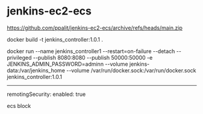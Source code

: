 # jenkins-ec2-ecs
https://github.com/ppalit/jenkins-ec2-ecs/archive/refs/heads/main.zip

docker build -t jenkins_controller:1.0.1 .

docker run --name jenkins_controller1 --restart=on-failure --detach --privileged --publish 8080:8080 --publish 50000:50000 -e JENKINS_ADMIN_PASSWORD=adminn --volume jenkins-data:/var/jenkins_home --volume /var/run/docker.sock:/var/run/docker.sock jenkins_controller:1.0.1

-------
 remotingSecurity:
    enabled: true

ecs block